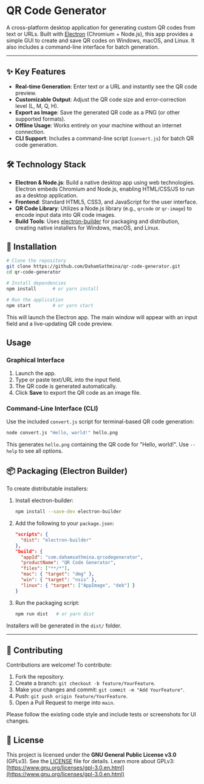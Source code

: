 # QR Code Generator

A cross-platform desktop application for generating custom QR codes from text or URLs. Built with [Electron](https://www.electronjs.org/) (Chromium + Node.js), this app provides a simple GUI to create and save QR codes on Windows, macOS, and Linux. It also includes a command-line interface for batch generation.

---

## ✨ Key Features

*  **Real-time Generation**: Enter text or a URL and instantly see the QR code preview.
*  **Customizable Output**: Adjust the QR code size and error-correction level (L, M, Q, H).
*  **Export as Image**: Save the generated QR code as a PNG (or other supported formats).
*  **Offline Usage**: Works entirely on your machine without an internet connection.
*  **CLI Support**: Includes a command-line script (`convert.js`) for batch QR code generation.


## 🛠️ Technology Stack

* **Electron & Node.js**: Build a native desktop app using web technologies. Electron embeds Chromium and Node.js, enabling HTML/CSS/JS to run as a desktop application.
* **Frontend**: Standard HTML5, CSS3, and JavaScript for the user interface.
* **QR Code Library**: Utilizes a Node.js library (e.g., `qrcode` or `qr-image`) to encode input data into QR code images.
* **Build Tools**: Uses [electron-builder](https://www.electron.build/) for packaging and distribution, creating native installers for Windows, macOS, and Linux.


## 🚀 Installation

```bash
# Clone the repository
git clone https://github.com/DahamSathmina/qr-code-generator.git
cd qr-code-generator

# Install dependencies
npm install      # or yarn install

# Run the application
npm start        # or yarn start
```

This will launch the Electron app. The main window will appear with an input field and a live-updating QR code preview.


## Usage

### Graphical Interface

1. Launch the app.
2. Type or paste text/URL into the input field.
3. The QR code is generated automatically.
4. Click **Save** to export the QR code as an image file.

### Command-Line Interface (CLI)

Use the included `convert.js` script for terminal-based QR code generation:

```bash
node convert.js "Hello, world!" hello.png
```

This generates `hello.png` containing the QR code for "Hello, world!". Use `--help` to see all options.


## 📦 Packaging (Electron Builder)

To create distributable installers:

1. Install electron-builder:

   ```bash
   npm install --save-dev electron-builder
   ```
2. Add the following to your `package.json`:

   ```json
   "scripts": {
     "dist": "electron-builder"
   },
   "build": {
     "appId": "com.dahamsathmina.qrcodegenerator",
     "productName": "QR Code Generator",
     "files": ["**/*"],
     "mac": { "target": "dmg" },
     "win": { "target": "nsis" },
     "linux": { "target": ["AppImage", "deb"] }
   }
   ```
3. Run the packaging script:

   ```bash
   npm run dist   # or yarn dist
   ```

Installers will be generated in the `dist/` folder.

---

## 🤝 Contributing

Contributions are welcome! To contribute:

1. Fork the repository.
2. Create a branch: `git checkout -b feature/YourFeature`.
3. Make your changes and commit: `git commit -m "Add YourFeature"`.
4. Push: `git push origin feature/YourFeature`.
5. Open a Pull Request to merge into `main`.

Please follow the existing code style and include tests or screenshots for UI changes.


## 📄 License

This project is licensed under the **GNU General Public License v3.0** (GPLv3). See the [LICENSE](https://www.gnu.org/licenses/gpl-3.0.en.html) file for details.
Learn more about GPLv3: [https://www.gnu.org/licenses/gpl-3.0.en.html](https://www.gnu.org/licenses/gpl-3.0.en.html)

